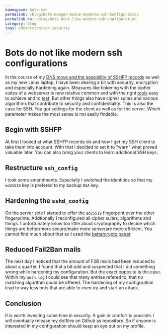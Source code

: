 ```yaml
---
namespace: bots-ssh
permalink: /blog/bots-moegen-keine-moderne-ssh-konfiguration
permalink_en: /blog/bots-dont-like-modern-ssh-configuration
category: blog
tags: administration security
---
```


# Bots do not like modern ssh configurations

In the course of my [DNS move and the possibility of SSHFP records][move-domain] as well as my new Linux laptop, I have been dealing a bit with security, encryption and especially hardening again.
Measures like tinkering with the cipher suites of a webserver is now relative common and with the right [tools][tls-configurator] easy to achieve and to [test][ssllabs].
But other things also have cipher suites and various algorithms that contribute to security and confidentiality.
This is also the case for SSH.
You got settings for the client as well as for the server.
Which parameter makes the most sense is not easily findable.

[move-domain]: /en/blog/relocate-to-new-registrar
[tls-configurator]: https://mozilla.github.io/server-side-tls/ssl-config-generator/
[ssllabs]: https://www.ssllabs.com/ssltest/

## Begin with SSHFP

At first I looked at what SSHFP records do and how I get my SSH client to take them into account.
With that I decided to set it to "warn" what proved valuable later.
You can also bring your clients to learn additional SSH keys.

## Restructure `ssh_config`

I took some amendments.
Especially I switched the identities so that my `ed25519` key is prefered to my backup `RSA` key.

## Hardening the `sshd_config`

On the server side I started to offer the `ed25519` fingerprint over the other fingerprints.
Addtionally I reconfigured all cipher suites, algorithms and things.
I unfortunately know too little about cryptography to decide which things are better/more secure/make more sense/are more efficient.
You cannot find much about that so I used the [bettercrypto paper][bettercrypto].

[bettercrypto]: https://bettercrypto.org/static/applied-crypto-hardening.pdf

## Reduced Fail2Ban mails

The next day I noticed that the amount of F2B mails had been reduced to about a quarter.
I found that a bit odd and suspected that I did something wrong while hardening my configuration.
But the exact opposite is the case.
Within my `auth.log` I could see that many entries refered to, that no matching algorithm could be offered.
The hardening of my configuration lead to way less bots that are able to even try and start an attack.

## Conclusion

It is worth investing some time in security.
A gain in comfort is possible.
I will eventually release my dotfiles on Github as repository.
So if anyone is interested in my configuration should keep an eye out on my profile.

